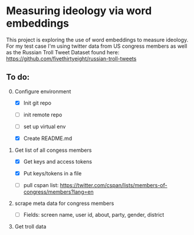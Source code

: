 # Measuring ideology via word embeddings

This project is exploring the use of word embeddings to measure ideology.
For my test case I'm using twitter data from US congress members as well as the Russian Troll Tweet Dataset found here: https://github.com/fivethirtyeight/russian-troll-tweets

## To do:
0. Configure environment

    - [x] Init git repo
    - [ ] init remote repo
    - [ ] set up virtual env
    - [x] Create README.md
    

1. Get list of all congess members
    - [x] Get keys and access tokens
    - [x] Put keys/tokens in a file
    - [ ] pull cspan list: https://twitter.com/cspan/lists/members-of-congress/members?lang=en


2. scrape meta data for congress members

    - [ ] Fields: screen name, user id, about, party, gender, district


3. Get troll data